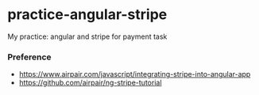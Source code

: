 # practice-angular-stripe
My practice: angular and stripe for payment task

### Preference
- https://www.airpair.com/javascript/integrating-stripe-into-angular-app
- https://github.com/airpair/ng-stripe-tutorial
